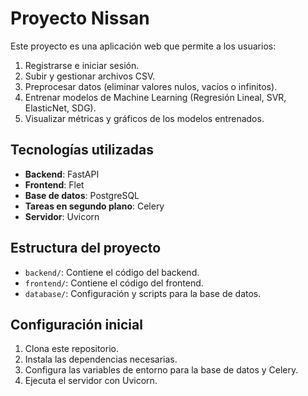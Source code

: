 # Proyecto Nissan

Este proyecto es una aplicación web que permite a los usuarios:

1. Registrarse e iniciar sesión.
2. Subir y gestionar archivos CSV.
3. Preprocesar datos (eliminar valores nulos, vacíos o infinitos).
4. Entrenar modelos de Machine Learning (Regresión Lineal, SVR, ElasticNet, SDG).
5. Visualizar métricas y gráficos de los modelos entrenados.

## Tecnologías utilizadas

- **Backend**: FastAPI
- **Frontend**: Flet
- **Base de datos**: PostgreSQL
- **Tareas en segundo plano**: Celery
- **Servidor**: Uvicorn

## Estructura del proyecto

- `backend/`: Contiene el código del backend.
- `frontend/`: Contiene el código del frontend.
- `database/`: Configuración y scripts para la base de datos.

## Configuración inicial

1. Clona este repositorio.
2. Instala las dependencias necesarias.
3. Configura las variables de entorno para la base de datos y Celery.
4. Ejecuta el servidor con Uvicorn.
